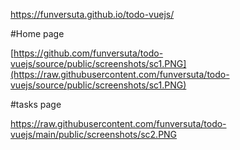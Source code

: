 https://funversuta.github.io/todo-vuejs/

#Home page

[https://github.com/funversuta/todo-vuejs/source/public/screenshots/sc1.PNG](https://raw.githubusercontent.com/funversuta/todo-vuejs/source/public/screenshots/sc1.PNG)

#tasks page

https://raw.githubusercontent.com/funversuta/todo-vuejs/main/public/screenshots/sc2.PNG
